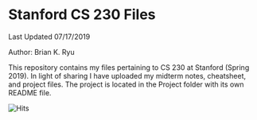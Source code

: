 # Stanford CS 230 Files
Last Updated 07/17/2019

Author: Brian K. Ryu

This repository contains my files pertaining to CS 230 at Stanford (Spring 2019). In light of sharing I have uploaded my midterm notes, cheatsheet, and project files. The project is located in the Project folder with its own README file.

![Hits](https://hitcounter.pythonanywhere.com/count/tag.svg?url=https%3A%2F%2Fgithub.com%2Fbryu0922%2FCS230_bryu0922)